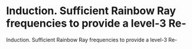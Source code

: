 # Induction. Sufficient Rainbow Ray frequencies to provide a level-3 Re-

Induction. Sufficient Rainbow Ray frequencies to provide a level-3 Re-